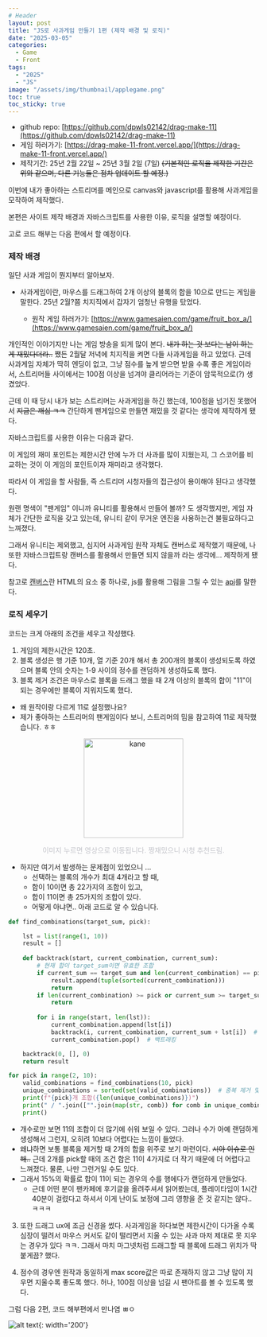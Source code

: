 ```yaml
---
# Header
layout: post
title: "JS로 사과게임 만들기 1편 (제작 배경 및 로직)"
date: "2025-03-05"
categories: 
  - Game
  - Front
tags: 
  - "2025"
  - "JS"
image: "/assets/img/thumbnail/applegame.png"
toc: true
toc_sticky: true
---
```


- github repo: [https://github.com/dpwls02142/drag-make-11](https://github.com/dpwls02142/drag-make-11)
- 게임 하러가기: [https://drag-make-11-front.vercel.app/](https://drag-make-11-front.vercel.app/)
- 제작기간: 25년 2월 22일 ~ 25년 3월 2일 (7일)
~~(기본적인 로직을 제작한 기간은 위와 같으며, 다른 기능들은 점차 업데이트 할 예정.)~~

이번에 내가 좋아하는 스트리머를 메인으로 canvas와 javascript를 활용해 사과게임을 모작하여 제작했다.

본편은 사이트 제작 배경과 자바스크립트를 사용한 이유, 로직을 설명할 예정이다. 

고로 코드 해부는 다음 편에서 할 예정이다.

### 제작 배경
일단 사과 게임이 뭔지부터 알아보자. 
- 사과게임이란, 마우스를 드래그하여 2개 이상의 블록의 합을 10으로 만드는 게임을 말한다. 25년 2월?쯤 치지직에서 갑자기 엄청난 유행을 탔었다. 

  - 원작 게임 하러가기: [https://www.gamesaien.com/game/fruit_box_a/](https://www.gamesaien.com/game/fruit_box_a/)

개인적인 이야기지만 나는 게임 방송을 되게 많이 본다. ~~내가 하는 것 보다는 남이 하는게 재밌다더라..~~ 쨌든 2월달 저녁에 치지직을 켜면 다들 사과게임을 하고 있었다. 근데 사과게임 자체가 딱히 엔딩이 없고, 그냥 점수를 높게 받으면 받을 수록 좋은 게임이라서, 스트리머들 사이에서는 100점 이상을 넘겨야 클리어라는 기준이 암묵적으로(?) 생겼었다.

근데 이 때 당시 내가 보는 스트리머는 사과게임을 하긴 했는데, 100점을 넘기진 못했어서 ~~지금은 깨심 ㅋㅋ~~ 간단하게 팬게임으로 만들면 재밌을 것 같다는 생각에 제작하게 됐다.

자바스크립트를 사용한 이유는 다음과 같다. 

이 게임의 재미 포인트는 제한시간 안에 누가 더 사과를 많이 지웠는지, 그 스코어를 비교하는 것이 이 게임의 포인트이자 재미라고 생각했다.

따라서 이 게임을 할 사람들, 즉 스트리머 시청자들의 접근성이 용이해야 된다고 생각했다. 

원랜 명색이 "팬게임" 이니까 유니티를 활용해서 만들어 볼까? 도 생각했지만, 게임 자체가 간단한 로직을 갖고 있는데, 유니티 같이 무거운 엔진을 사용하는건 불필요하다고 느껴졌다. 

그래서 유니티는 제외했고, 심지어 사과게임 원작 자체도 캔버스로 제작했기 때문에, 나 또한 자바스크립트랑 캔버스를 활용해서 만들면 되지 않을까 라는 생각에... 제작하게 됐다.

참고로 [캔버스](https://developer.mozilla.org/ko/docs/Web/API/Canvas_API/Tutorial)란 HTML의 요소 중 하나로, js를 활용해 그림을 그릴 수 있는 [api](https://ko.wikipedia.org/wiki/API)를 말한다.

### 로직 세우기
코드는 크게 아래의 조건을 세우고 작성했다.
1. 게임의 제한시간은 120초.
2. 블록 생성은 행 기준 10개, 열 기준 20개 해서 총 200개의 블록이 생성되도록 하였으며 블록 안의 숫자는 1-9 사이의 정수를 랜덤하게 생성하도록 했다.
3. 블록 제거 조건은 마우스로 블록을 드래그 했을 때 2개 이상의 블록의 합이 "11"이 되는 경우에만 블록이 지워지도록 했다.
  - 왜 원작이랑 다르게 11로 설정했나요?
  - 제가 좋아하는 스트리머의 팬게임이다 보니, 스트리머의 밈을 참고하여 11로 제작했습니다. ㅎㅎ

  <p align="center"><a href="https://www.youtube.com/watch?v=0qf7FguhJe0"><img src= "https://encrypted-tbn0.gstatic.com/images?q=tbn:ANd9GcRlVZ1minx9UlT2GwAQ-zWg3PYBBKd1T-Bv2A&s" alt="kane" width="200"></a></p>
  <p align="center" style="color:#c3c4ca;">이미지 누르면 영상으로 이동됩니다. 짱재밌으니 시청 추천드림.</p>


- 하지만 여기서 발생하는 문제점이 있었으니 ...
  - 선택하는 블록의 개수가 최대 4개라고 할 때,
  - 합이 10이면 총 22가지의 조합이 있고,
  - 합이 11이면 총 25가지의 조합이 있다.
  - 어떻게 아냐면.. 아래 코드로 알 수 있습니다.

```python
def find_combinations(target_sum, pick):

    lst = list(range(1, 10))
    result = []
    
    def backtrack(start, current_combination, current_sum):
        # 현재 합이 target_sum이면 유효한 조합
        if current_sum == target_sum and len(current_combination) == pick:
            result.append(tuple(sorted(current_combination)))
            return
        if len(current_combination) >= pick or current_sum >= target_sum:
            return
        
        for i in range(start, len(lst)):
            current_combination.append(lst[i])
            backtrack(i, current_combination, current_sum + lst[i])  # 중복 허용
            current_combination.pop()  # 백트래킹

    backtrack(0, [], 0)
    return result

for pick in range(2, 10):
    valid_combinations = find_combinations(10, pick)
    unique_combinations = sorted(set(valid_combinations))  # 중복 제거 및 정렬
    print(f"{pick}개 조합({len(unique_combinations)})")
    print(" / ".join(["".join(map(str, comb)) for comb in unique_combinations]))
    print()
```
  - 개수로만 보면 11의 조합이 더 많기에 쉬워 보일 수 있다. 그러나 수가 아예 랜덤하게 생성해서 그런지, 오히려 10보다 어렵다는 느낌이 들었다. 
  - 왜냐하면 보통 블록을 제거할 때 2개의 합을 위주로 보기 마련이다. ~~시야 이슈로 인해..~~ 근데 2개를 pick할 때의 조건 합은 11이 4가지로 더 작기 때문에 더 어렵다고 느껴졌다. 물론, 나만 그런거일 수도 있다.
  - 그래서 15%의 확률로 합이 11이 되는 경우의 수를 행에다가 랜덤하게 만들었다.
    - 근데 어떤 분이 팬카페에 후기글을 올려주셔서 읽어봤는데, 플레이타임이 1시간 40분이 걸렸다고 하셔서 이게 난이도 보정에 그리 영향을 준 것 같지는 않다.. ㅋㅋㅋ

3. 또한 드래그 ux에 조금 신경을 썼다. 사과게임을 하다보면 제한시간이 다가올 수록 심장이 떨려서 마우스 커서도 같이 떨리면서 지울 수 있는 사과 마저 제대로 못 지우는 경우가 있다 ㅋㅋ. 그래서 마치 마그넷처럼 드래그할 때 블록에 드래그 위치가 딱 붙게끔? 했다.

4. 점수의 경우엔 원작과 동일하게 max score값은 따로 존재하지 않고 그냥 많이 지우면 지울수록 좋도록 했다. 허나, 100점 이상을 넘길 시 팬아트를 볼 수 있도록 했다.

그럼 다음 2편, 코드 해부편에서 만나염 ㅃㅇ

![alt text](https://i.pinimg.com/originals/32/e3/38/32e33845459a7c9ab9d0dfa972bdaa49.gif){: width='200'}